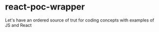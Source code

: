 # react-poc-wrapper
Let's have an ordered source of trut for coding concepts with examples of JS and React
